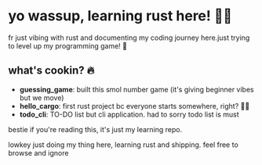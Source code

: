# yo wassup, learning rust here! 🦀✨

fr just vibing with rust and documenting my coding journey here.just trying to level up my programming game! 💯

## what's cookin? 🔥
- **guessing_game**: built this smol number game (it's giving beginner vibes but we move)
- **hello_cargo**: first rust project bc everyone starts somewhere, right? 🤷‍♂️
- **todo_cli**: TO-DO list but cli application. had to sorry todo list is must 

bestie if you're reading this, it's just my learning repo.

lowkey just doing my thing here, learning rust and shipping. feel free to browse and ignore 
